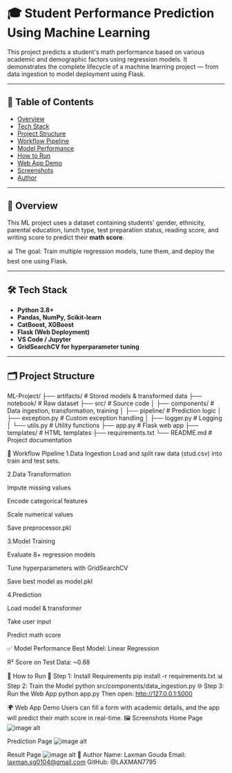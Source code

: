 # 🎓 Student Performance Prediction Using Machine Learning

This project predicts a student's math performance based on various academic and demographic factors using regression models. It demonstrates the complete lifecycle of a machine learning project — from data ingestion to model deployment using Flask.

---

## 📌 Table of Contents

- [Overview](#overview)
- [Tech Stack](#tech-stack)
- [Project Structure](#project-structure)
- [Workflow Pipeline](#workflow-pipeline)
- [Model Performance](#model-performance)
- [How to Run](#how-to-run)
- [Web App Demo](#web-app-demo)
- [Screenshots](#screenshots)
- [Author](#author)

---

## 📘 Overview

This ML project uses a dataset containing students' gender, ethnicity, parental education, lunch type, test preparation status, reading score, and writing score to predict their **math score**.

📊 The goal: Train multiple regression models, tune them, and deploy the best one using Flask.

---

## 🛠️ Tech Stack

- **Python 3.8+**
- **Pandas, NumPy, Scikit-learn**
- **CatBoost, XGBoost**
- **Flask (Web Deployment)**
- **VS Code / Jupyter**
- **GridSearchCV for hyperparameter tuning**

---

## 🗂️ Project Structure

ML-Project/
├── artifacts/               # Stored models & transformed data
├── notebook/                # Raw dataset
├── src/                     # Source code
│   ├── components/          # Data ingestion, transformation, training
│   ├── pipeline/            # Prediction logic
│   ├── exception.py         # Custom exception handling
│   ├── logger.py            # Logging
│   └── utils.py             # Utility functions
├── app.py                   # Flask web app
├── templates/               # HTML templates
├── requirements.txt
└── README.md                # Project documentation

🔁 Workflow Pipeline
1.Data Ingestion
Load and split raw data (stud.csv) into train and test sets.

2.Data Transformation

Impute missing values

Encode categorical features

Scale numerical values

Save preprocessor.pkl

3.Model Training

Evaluate 8+ regression models

Tune hyperparameters with GridSearchCV

Save best model as model.pkl

4.Prediction

Load model & transformer

Take user input

Predict math score

✅ Model Performance
Best Model: Linear Regression

R² Score on Test Data: ~0.88

🚀 How to Run
🔧 Step 1: Install Requirements
pip install -r requirements.txt
📊 Step 2: Train the Model
python src/components/data_ingestion.py
🌐 Step 3: Run the Web App
python app.py
Then open: http://127.0.0.1:5000

🌍 Web App Demo
Users can fill a form with academic details, and the app will predict their math score in real-time.
🖼️ Screenshots
Home Page
![image alt](https://github.com/LAXMAN7795/Student-Performance-Prediction-Using-Machine-Learning/blob/da3a2e974b4eccd482d4ce71b75f777aef53f191/templates/HomePage.png)

Prediction Page
![image alt](https://github.com/LAXMAN7795/Student-Performance-Prediction-Using-Machine-Learning/blob/050c6184086dabe77d3362a42830f06b004f5266/templates/InputPage.png)

Result Page
![image alt](https://github.com/LAXMAN7795/Student-Performance-Prediction-Using-Machine-Learning/blob/51cb5ddb86e948e844e12a05249e4f54804481dd/templates/ResultPage.png)
👤 Author
Name: Laxman Gouda
Email: laxman.sg0104@gmail.com
GitHub: @LAXMAN7795
